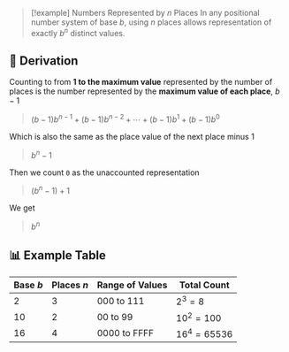 > [!example] Numbers Represented by $n$ Places
> In any positional number system of base $b$, using $n$ places allows representation of exactly $b^n$ distinct values.

## 🎯 Derivation

Counting to from **1 to the maximum value** represented by the number of places is the number represented by the **maximum value of each place**, $b-1$
> $(b-1)b^{n-1} + (b-1)b^{n-2} + \cdots + (b-1)b^1 + (b-1)b^0$

Which is also the same as the place value of the next place minus 1
> $b^n - 1$

Then we count `0` as the unaccounted representation
> $(b^n - 1) + 1$

We get
> $b^n$

## 📊 Example Table

| Base $b$ | Places $n$ | Range of Values       | Total Count |
|----------|------------|------------------------|-------------|
| 2        | 3          | 000 to 111             | $2^3 = 8$   |
| 10       | 2          | 00 to 99               | $10^2 = 100$ |
| 16       | 4          | 0000 to FFFF           | $16^4 = 65536$ |

